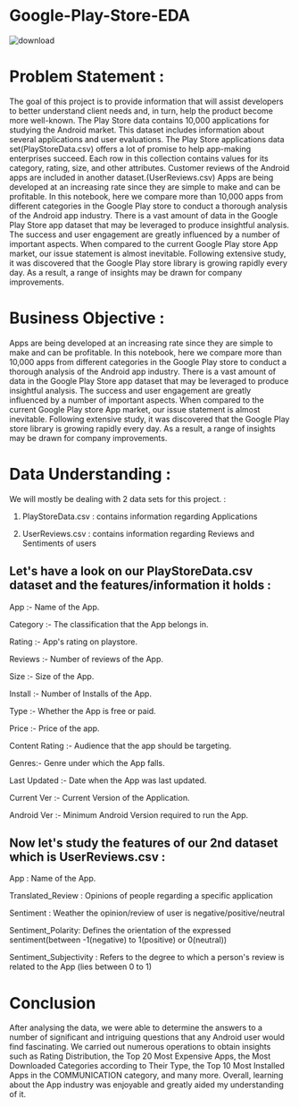 # Google-Play-Store-EDA
![download](https://github.com/user-attachments/assets/4108638d-928e-42b7-a70d-cba3be9ec674)



# Problem Statement :
The goal of this project is to provide information that will assist developers to better understand client needs and, in turn, help the product become more well-known. The Play Store data contains 10,000 applications for studying the Android market. This dataset includes information about several applications and user evaluations.
The Play Store applications data set(PlayStoreData.csv) offers a lot of promise to help app-making enterprises succeed.
Each row in this collection contains values for its category, rating, size, and other attributes.
Customer reviews of the Android apps are included in another dataset.(UserReviews.csv)
Apps are being developed at an increasing rate since they are simple to make and can be profitable. In this notebook, here we compare more than 10,000 apps from different categories in the Google Play store to conduct a thorough analysis of the Android app industry.
There is a vast amount of data in the Google Play Store app dataset that may be leveraged to produce insightful analysis. The success and user engagement are greatly influenced by a number of important aspects. When compared to the current Google Play store App market, our issue statement is almost inevitable. Following extensive study, it was discovered that the Google Play store library is growing rapidly every day. As a result, a range of insights may be drawn for company improvements.

# Business Objective :
Apps are being developed at an increasing rate since they are simple to make and can be profitable. In this notebook, here we compare more than 10,000 apps from different categories in the Google Play store to conduct a thorough analysis of the Android app industry.
There is a vast amount of data in the Google Play Store app dataset that may be leveraged to produce insightful analysis. The success and user engagement are greatly influenced by a number of important aspects. When compared to the current Google Play store App market, our issue statement is almost inevitable. Following extensive study, it was discovered that the Google Play store library is growing rapidly every day. As a result, a range of insights may be drawn for company improvements.

# Data Understanding :
We will mostly be dealing with 2 data sets for this project. :
1. PlayStoreData.csv : contains information regarding Applications

2. UserReviews.csv : contains information regarding Reviews and Sentiments of users


## Let's have a look on our PlayStoreData.csv dataset and the features/information it holds :

App :- Name of the App.

Category :- The classification that the App belongs in.

Rating :- App's rating on playstore.

Reviews :- Number of reviews of the App.

Size :- Size of the App.

Install :- Number of Installs of the App.

Type :- Whether the App is free or paid.

Price :- Price of the app.

Content Rating :- Audience that the app should be targeting.

Genres:- Genre under which the App falls.

Last Updated :- Date when the App was last updated.

Current Ver :- Current Version of the Application.

Android Ver :- Minimum Android Version required to run the App.

## Now let's study the features of our 2nd dataset which is UserReviews.csv :

App : Name of the App.

Translated_Review : Opinions of people regarding a specific application

Sentiment : Weather the opinion/review of user is negative/positive/neutral

Sentiment_Polarity: Defines the orientation of the expressed sentiment(between -1(negative) to 1(positive) or 0(neutral))

Sentiment_Subjectivity : Refers to the degree to which a person's review is related to the App (lies between 0 to 1)

# Conclusion
After analysing the data, we were able to determine the answers to a number of significant and intriguing questions that any Android user would find fascinating. We carried out numerous operations to obtain insights such as Rating Distribution, the Top 20 Most Expensive Apps, the Most Downloaded Categories according to Their Type, the Top 10 Most Installed Apps in the COMMUNICATION category, and many more. Overall, learning about the App industry was enjoyable and greatly aided my understanding of it.

